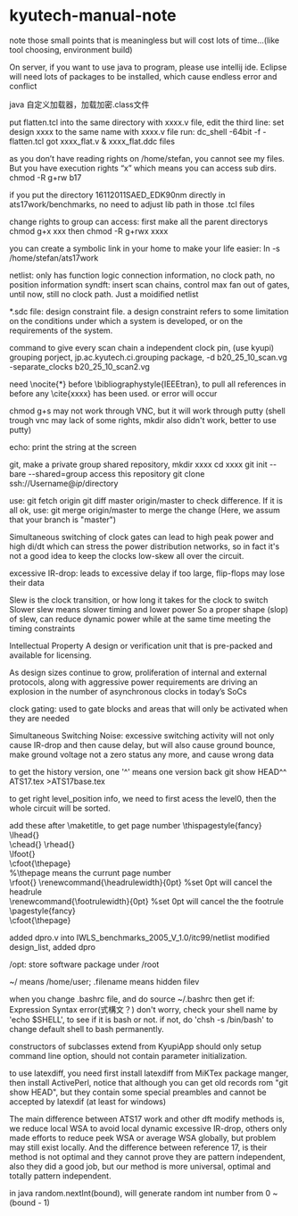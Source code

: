 # kyutech-manual-note
note those small points that is meaningless but will cost lots of time...(like tool choosing, environment build)

On server, if you want to use java to program, please use intellij ide. Eclipse will need lots of packages to be installed, 
which cause endless error and conflict

java 自定义加载器，加载加密.class文件

put flatten.tcl into the same directory with xxxx.v file,
edit the third line: set design xxxx to the same name with xxxx.v file
run: dc_shell -64bit -f -flatten.tcl
got xxxx_flat.v & xxxx_flat.ddc files

as you don’t have reading rights on /home/stefan, you cannot see my files. But you have execution rights “x” which 
means you can access sub dirs.
chmod -R g+rw b17

 if you put the directory 16112011SAED_EDK90nm directly in ats17work/benchmarks, no need to adjust lib path in those 
 .tcl files

 change rights to group can access:
 first
 make all the parent directorys 
 chmod g+x xxx
 then
 chmod -R g+rwx xxxx

 you can create a symbolic link in your home to make your life easier: ln -s /home/stefan/ats17work

 netlist: only has function logic connection information, no clock path, no position information
 syndft: insert scan chains, control max fan out of gates, until now, still no clock path. Just a moidified netlist
 
 
 *.sdc file: design constraint file.
 a design constraint refers to some limitation on the conditions under which a system is developed, or on the 
 requirements of the system.

 command to give every scan chain a independent clock pin, (use kyupi)
 grouping porject, jp.ac.kyutech.ci.grouping package, -d b20_25_10_scan.vg -separate_clocks b20_25_10_scan2.vg

 need \nocite{*} before \bibliographystyle{IEEEtran}, to pull all references in before any \cite{xxxx} has been used.
 or error will occur
 
  chmod g+s may not work through VNC, but it will work through putty
  (shell trough vnc may lack of some rights, mkdir also didn't work, better to use putty)
 
 echo: print the string at the screen
 
 git, make a private group shared repository,
 mkdir xxxx
 cd xxxx
 git init --bare --shared=group
 access this repository
 git clone ssh://Username@$ip/$directory

 use:
 git fetch origin
 git diff master origin/master
 to check difference. If it is all ok, use:
 git merge origin/master
 to merge the change (Here, we assum that your branch is "master")
 
 Simultaneous switching of clock
 gates can lead to high peak power and high di/dt which can stress the
 power distribution networks, so in fact it's not a good idea to keep the clocks low-skew all over the circuit.
 
 excessive IR-drop:
 leads to excessive delay
 if too large, flip-flops may lose their data
 
 Slew is the clock transition, or how long it takes for the clock to switch
 Slower slew means slower timing and lower power
 So a proper shape (slop) of slew, can reduce dynamic power while at the same time meeting the timing constraints
 
 Intellectual Property
 A design or verification unit that is pre-packed and available for licensing.
 
 As design sizes continue to grow, proliferation of internal and external protocols, along with aggressive power 
 requirements are driving an explosion in the number of asynchronous clocks in today’s SoCs
 
 clock gating: used to gate blocks and areas that will only be activated when they are needed
 
 Simultaneous Switching Noise: excessive switching activity will not only cause IR-drop and then cause delay,
 but will also cause ground bounce, make ground voltage not a zero status any more, and cause wrong data
 
 to get the history version, one '^' means one version back
 git show HEAD^^ ATS17.tex >ATS17base.tex
 
 to get right level_position info,
 we need to first acess the level0, then the whole circuit will be sorted.
 
 add these after \maketitle, to get page number
 \thispagestyle{fancy} 
 \lhead{}  
 \chead{}
 \rhead{}  
 \lfoot{}  
 \cfoot{\thepage}  
 %\thepage means the currunt page number  
 \rfoot{} 
 \renewcommand{\headrulewidth}{0pt}
 %set 0pt will cancel the headrule  
 \renewcommand{\footrulewidth}{0pt} 
 %set 0pt will cancel the the footrule  
 \pagestyle{fancy}  
 \cfoot{\thepage} 
 
 added dpro.v into IWLS_benchmarks_2005_V_1.0/itc99/netlist
 modified design_list, added dpro
 
 /opt: store software package under /root
 
 ~/ means /home/user; .filename means hidden filev
 
 when you change .bashrc file, and do source ~/.bashrc then get if: Expression Syntax error(式構文？)
 don't worry, check your shell name by 'echo $SHELL', to see if it is bash or not.
 if not, do 'chsh -s /bin/bash' to change default shell to bash permanently.
 
 constructors of subclasses extend from KyupiApp should only setup command line option, should not contain parameter initialization.
 
 to use latexdiff, you need first install latexdiff from MiKTex package manger, then install ActivePerl, 
 notice that although you can get old records rom "git show HEAD", but they contain some special preambles and cannot be
 accepted by latexdif (at least for windows)
 
 The main difference between ATS17 work and other dft modify methods is, we reduce local WSA to avoid local dynamic excessive IR-drop,
 others only made efforts to reduce peek WSA or average WSA globally, but problem may still exist locally.
 And the difference between reference 17, is their method is not optimal and they cannot prove they are pattern independent,
 also they did a good job, but our method is more universal, optimal and totally pattern independent.

in java random.nextInt(bound), will generate random int number from 0 ~ (bound - 1)
